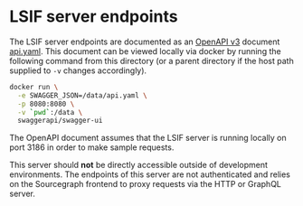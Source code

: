 # LSIF server endpoints

The LSIF server endpoints are documented as an [OpenAPI v3](https://swagger.io/docs/specification/about/) document [api.yaml](./api.yaml). This document can be viewed locally via docker by running the following command from this directory (or a parent directory if the host path supplied to `-v` changes accordingly).

```bash
docker run \
  -e SWAGGER_JSON=/data/api.yaml \
  -p 8080:8080 \
  -v `pwd`:/data \
  swaggerapi/swagger-ui
```

The OpenAPI document assumes that the LSIF server is running locally on port 3186 in order to make sample requests.

This server should **not** be directly accessible outside of development environments. The endpoints of this server are not authenticated and relies on the Sourcegraph frontend to proxy requests via the HTTP or GraphQL server.

